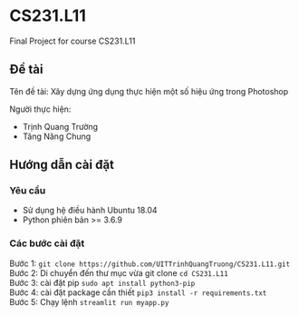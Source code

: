 # CS231.L11
Final Project for course CS231.L11

## Đề tài 
Tên đề tài: Xây dựng ứng dụng thực hiện một số hiệu ứng trong Photoshop

Người thực hiện:
* Trịnh Quang Trường
* Tăng Năng Chung
## Hướng dẫn cài đặt
### Yêu cầu
* Sử dụng hệ điều hành Ubuntu 18.04
* Python phiên bản >= 3.6.9
### Các bước cài đặt
Bước 1: `git clone https://github.com/UITTrinhQuangTruong/CS231.L11.git` \
Bước 2: Di chuyển đến thư mục vừa git clone `cd CS231.L11` \
Bước 3: cài đặt pip 
`sudo apt install python3-pip` \
Bước 4: cài đặt package cần thiết `pip3 install -r requirements.txt` \
Bước 5: Chạy lệnh `streamlit run myapp.py`
